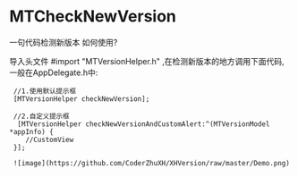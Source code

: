 # MTCheckNewVersion
一句代码检测新版本
如何使用?

导入头文件 #import "MTVersionHelper.h" ,在检测新版本的地方调用下面代码,一般在AppDelegate.h中:

     //1.使用默认提示框
     [MTVersionHelper checkNewVersion];

     //2.自定义提示框
      [MTVersionHelper checkNewVersionAndCustomAlert:^(MTVersionModel *appInfo) {
        //CustomView
     }];
     
     ![image](https://github.com/CoderZhuXH/XHVersion/raw/master/Demo.png)
